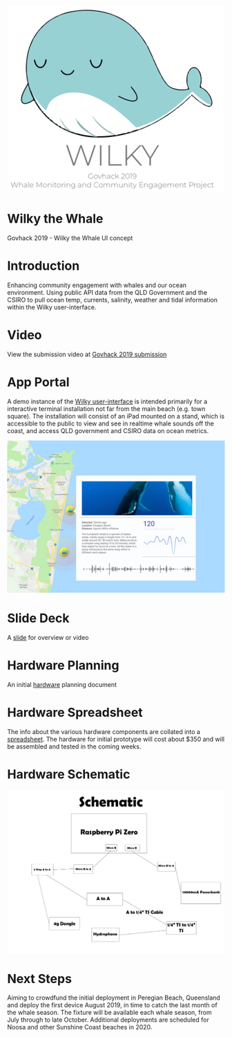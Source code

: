 ![Logo](assets/images/wilky-logo.png)

# Wilky the Whale

Govhack 2019 - Wilky the Whale UI concept

# Introduction

Enhancing community engagement with whales and our ocean environment. Using public API data from the QLD Government and the CSIRO to pull ocean temp, currents, salinity, weather and tidal information within the Wilky user-interface.

# Video

View the submission video at [Govhack 2019 submission](https://benduncan.github.io/wilky-the-whale-ui/assets/video/govhack-submission.m4v)

# App Portal

A demo instance of the [Wilky user-interface](https://benduncan.github.io/wilky-the-whale-ui/) is intended primarily for a interactive terminal installation not far from the main beach (e.g. town square). The installation will consist of an iPad mounted on a stand, which is accessible to the public to view and see in realtime whale sounds off the coast, and access QLD government and CSIRO data on ocean metrics.

![UI interface](assets/images/ui-screenshot.jpg)

# Slide Deck

A [slide](https://github.com/benduncan/wilky-the-whale-ui/blob/master/govhack-assets/wilky%20-%20GOVHACK%20NOOSA.pdf) for overview or video

# Hardware Planning

An initial [hardware](https://github.com/benduncan/wilky-the-whale-ui/blob/master/govhack-assets/hardware-planmning.md) planning document

# Hardware Spreadsheet

The info about the various hardware components are collated into a [spreadsheet](https://docs.google.com/spreadsheets/d/e/2PACX-1vS0axL6-YYMyzx2jE6wDurdhn4YheI0SrInnZA-kYepqKk4lEPqnQZkQgBLEOZMwNYaRXz1ZH2DWHhn/pubhtml). The hardware for initial prototype will cost about $350 and will be assembled and tested in the coming weeks.

# Hardware Schematic

![Hardware Schematic](assets/images/schematic.png)

# Next Steps

Aiming to crowdfund the initial deployment in Peregian Beach, Queensland and deploy the first device August 2019, in time to catch the last month of the whale season. The fixture will be available each whale season, from July through to late October. Additional deployments are scheduled for Noosa and other Sunshine Coast beaches in 2020.
